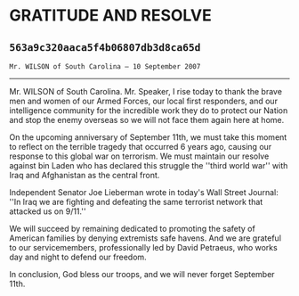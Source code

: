 # GRATITUDE AND RESOLVE
## `563a9c320aaca5f4b06807db3d8ca65d`
`Mr. WILSON of South Carolina — 10 September 2007`

---


Mr. WILSON of South Carolina. Mr. Speaker, I rise today to thank the 
brave men and women of our Armed Forces, our local first responders, 
and our intelligence community for the incredible work they do to 
protect our Nation and stop the enemy overseas so we will not face them 
again here at home.

On the upcoming anniversary of September 11th, we must take this 
moment to reflect on the terrible tragedy that occurred 6 years ago, 
causing our response to this global war on terrorism. We must maintain 
our resolve against bin Laden who has declared this struggle the 
''third world war'' with Iraq and Afghanistan as the central front.

Independent Senator Joe Lieberman wrote in today's Wall Street 
Journal: ''In Iraq we are fighting and defeating the same terrorist 
network that attacked us on 9/11.''

We will succeed by remaining dedicated to promoting the safety of 
American families by denying extremists safe havens. And we are 
grateful to our servicemembers, professionally led by David Petraeus, 
who works day and night to defend our freedom.

In conclusion, God bless our troops, and we will never forget 
September 11th.
